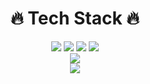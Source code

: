 <div align=center>
  <div><h1>🔥 Tech Stack 🔥</h1></div>

  <div>
    <img src="https://img.shields.io/badge/javascript-F7DF1E?style=for-the-badge&logo=javascript&logoColor=black">
    <img src="https://img.shields.io/badge/reactnative-61DAFB?style=for-the-badge&logo=react&logoColor=black"> 
    <img src="https://img.shields.io/badge/react-61DAFB?style=for-the-badge&logo=react&logoColor=black"> 
     <img src="https://img.shields.io/badge/python-3776AB?style=for-the-badge&logo=python&logoColor=black"> 
  </div>


  <div>
    <img src="https://github-readme-stats.vercel.app/api?username=yunmi099" />
  </div>
  <div>
    <img src="https://github-readme-stats.vercel.app/api?username=yunmi099&theme=dark&show_icons=true"/>
  </div>



